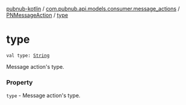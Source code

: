 [pubnub-kotlin](../../index.md) / [com.pubnub.api.models.consumer.message_actions](../index.md) / [PNMessageAction](index.md) / [type](./type.md)

# type

`val type: `[`String`](https://kotlinlang.org/api/latest/jvm/stdlib/kotlin/-string/index.html)

Message action's type.

### Property

`type` - Message action's type.